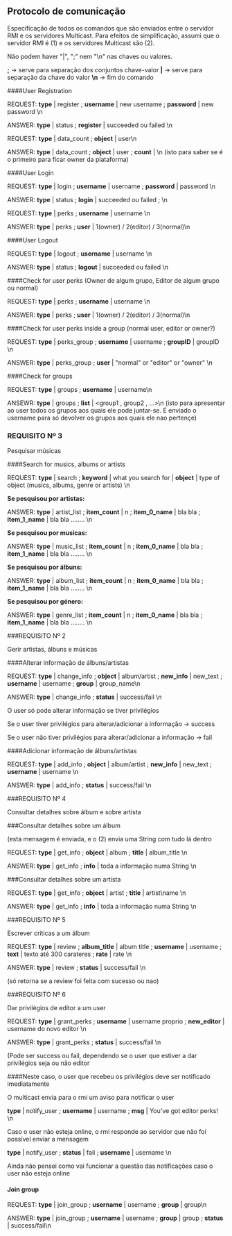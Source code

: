 ﻿## Protocolo de comunicação 

Especificação de todos os comandos que são enviados entre o servidor RMI e os servidores Multicast. Para efeitos de simplificação, assumi que o servidor RMI é (1) e os servidores Multicast são (2).

Não podem haver "|", ";" nem "\n" nas chaves ou valores.

**;** -> serve para separação dos conjuntos chave-valor
**|** -> serve para separação da chave do valor
**\n** -> fim do comando



####User Registration

REQUEST: **type** | register ; **username** | new username ; **password** | new password \n

ANSWER: **type** | status ; **register** | succeeded ou failed \n

REQUEST: **type** | data_count ; **object** | user\n

ANSWER: **type** | data_count ; **object** | user ; **count** | <n users>\n (isto para saber se é o primeiro para ficar owner da plataforma)


####User Login

REQUEST: **type** | login ; **username** | username ; **password** | password \n

ANSWER: **type** | status ; **login** | succeeded ou failed ; \n

REQUEST: **type** | perks ; **username** | username \n

ANSWER: **type** | perks ; **user** | 1(owner) / 2(editor) / 3(normal)\n


####User Logout

REQUEST: **type** | logout ; **username** | username \n

ANSWER: **type** | status ; **logout** | succeeded ou failed \n


####Check for user perks (Owner de algum grupo, Editor de algum grupo ou normal)

REQUEST: **type** | perks ; **username** | username \n

ANSWER: **type** | perks ; **user** | 1(owner) / 2(editor) / 3(normal)\n



####Check for user perks inside a group (normal user, editor or owner?)

REQUEST: **type** | perks_group ; **username** | username ; **groupID** | groupID \n

ANSWER: **type** | perks_group ; **user** | "normal" or "editor" or "owner" \n


####Check for groups

REQUEST: **type** | groups ; **username** | username\n

ANSEWR: **type** | groups ; **list** | <group1 , group2 , ...>\n
(isto para apresentar ao user todos os grupos aos quais ele pode juntar-se. É enviado o username para só devolver os grupos aos quais ele nao pertençe)


### REQUISITO Nº 3

Pesquisar músicas

####Search for musics, albums or artists

REQUEST: **type** | search ; **keyword** | what you search for | **object** | type of object (musics, albums, genre or artists) \n

**Se pesquisou por artistas:**

ANSWER: **type** | artist\_list ; **item\_count** | n ; **item\_0\_name** | bla bla ; **item\_1\_name** | bla bla ........ \n 

**Se pesquisou por musicas:**

ANSWER: **type** | music\_list ; **item\_count** | n ; **item\_0\_name** | bla bla ; **item\_1\_name** | bla bla ........ \n 

**Se pesquisou por álbuns:**

ANSWER: **type** | album\_list ; **item\_count** | n ; **item\_0\_name** | bla bla ; **item\_1\_name** | bla bla ........ \n 

**Se pesquisou por género:**

ANSWER: **type** | genre\_list ; **item\_count** | n ; **item\_0\_name** | bla bla ; **item\_1\_name** | bla bla ........ \n 



###REQUISITO Nº 2

Gerir artistas, álbuns e músicas

####Alterar informação de álbuns/artistas

REQUEST: **type** | change\_info ; **object** | album/artist ; **new_info** | new\_text ; **username** | username ; **group** | group_name\n

ANSWER: **type** | change\_info ; **status** | success/fail \n

O user só pode alterar informação se tiver privilégios

Se o user tiver privilégios para alterar/adicionar a informação -> success

Se o user não tiver privilégios para alterar/adicionar a informação -> fail

####Adicionar informação de álbuns/artistas

REQUEST: **type** | add\_info ; **object** | album/artist ; **new_info** | new\_text ; **username** | username \n

ANSWER: **type** | add\_info ; **status** | success/fail \n


###REQUISITO Nº 4

Consultar detalhes sobre álbum e sobre artista

###Consultar detalhes sobre um álbum

(esta mensagem é enviada, e o (2) envia uma String com tudo lá dentro

REQUEST: **type** | get\_info ; **object** | album ; **title** | album\_title \n

ANSWER: **type** | get\_info ; **info** | toda a informação numa String \n

###Consultar detalhes sobre um artista

REQUEST: **type** | get\_info ; **object** | artist ; **title** | artist\name \n

ANSWER: **type** | get\_info ; **info** | toda a informação numa String \n


###REQUISITO Nº 5

Escrever críticas a um álbum

REQUEST: **type** | review ; **album\_title** | album title ; **username** | username ; **text** | texto até 300 carateres ; **rate** | rate \n

ANSWER: **type** | review  ; **status** | success/fail \n

(só retorna se a review foi feita com sucesso ou nao)

###REQUISITO Nº 6

Dar privilégios de editor a um user

REQUEST: **type** | grant\_perks ; **username** | username proprio ; **new\_editor** | username do novo editor \n

ANSWER: **type** | grant\_perks ; **status** | success/fail \n

(Pode ser success ou fail, dependendo se o user que estiver a dar privilégios seja ou não editor


####Neste caso, o user que recebeu os privilégios deve ser notificado imediatamente

O multicast envia para o rmi um aviso para notificar o user

**type** | notify\_user ; **username** | username ; **msg** | You've got editor perks! \n

Caso o user não esteja online, o rmi responde ao servidor que não foi possível enviar a mensagem

**type** | notify\_user ; **status** | fail ; **username** | username \n

Ainda não pensei como vai funcionar a questão das notificações caso o user não esteja online

#### Join group

REQUEST: **type** | join_group ; **username** | username ; **group** | group\n

ANSWER: **type** | join_group ; **username** | username ; **group** | group ; **status** | success/fail\n

